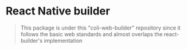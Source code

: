 # React Native builder

> This package is under this "coli-web-builder" repository since it follows the basic web standards and almost overlaps the react-builder's implementation
